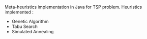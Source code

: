Meta-heuristics implementation in Java for TSP problem.
Heuristics implemented : 
  - Genetic Algorithm
  - Tabu Search
  - Simulated Annealing
